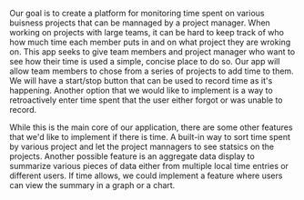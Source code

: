 Our goal is to create a platform for monitoring time spent on various buisness projects that can be mannaged by a project manager.  When working on projects with large teams, it can be hard to keep track of who how much time each member puts in and on what project they are wroking on. This app seeks to give team members and project manager who want to see how their time is used a simple, concise place to do so. Our app will allow team members to chose from a series of projects to add time to them. We will have a start/stop button that can be used to record time as it's happening. Another option that we would like to implement is a way to retroactively enter time spent that the user either forgot or was unable to record. 

While this is the main core of our application, there are some other features that we'd like to implement if there is time. A built-in way to sort time spent by various project and let the project mannagers to see statsics on the projects. Another possible feature is an aggregate data display to summarize various pieces of data either from multiple local time entries or different users. If time allows, we could implement a feature where users can view the summary in a graph or a chart.  
